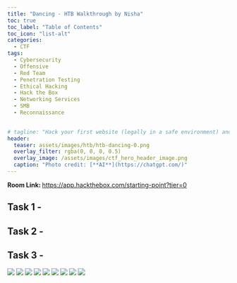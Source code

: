 ```yaml
---
title: "Dancing - HTB Walkthrough by Nisha"
toc: true
toc_label: "Table of Contents"
toc_icon: "list-alt"
categories:
  - CTF
tags:
  - Cybersecurity
  - Offensive
  - Red Team
  - Penetration Testing
  - Ethical Hacking
  - Hack the Box
  - Networking Services
  - SMB
  - Reconnaissance

 
# tagline: "Hack your first website (legally in a safe environment) and experience an ethical hacker's job."
header:
  teaser: assets/images/htb/htb-dancing-0.png 
  overlay_filter: rgba(0, 0, 0, 0.5)
  overlay_image: /assets/images/ctf_hero_header_image.png
  caption: "Photo credit: [**AI**](https://chatgpt.com/)"
---
```

<strong> Room Link: </strong>  <a href="https://app.hackthebox.com/starting-point?tier=0" target="_blank">https://app.hackthebox.com/starting-point?tier=0</a>

## Task 1 - 

## Task 2 - 

## Task 3 - 

<img src="/assets/images/htb/dancing-1.png">
<img src="/assets/images/htb/dancing-2.png">
<img src="/assets/images/htb/dancing-3.png">
<img src="/assets/images/htb/dancing-4.png">
<img src="/assets/images/htb/dancing-5.png">
<img src="/assets/images/htb/dancing-6.png">
<img src="/assets/images/htb/dancing-7.png">
<img src="/assets/images/htb/dancing-8.png">
<img src="/assets/images/htb/dancing-9.png">



